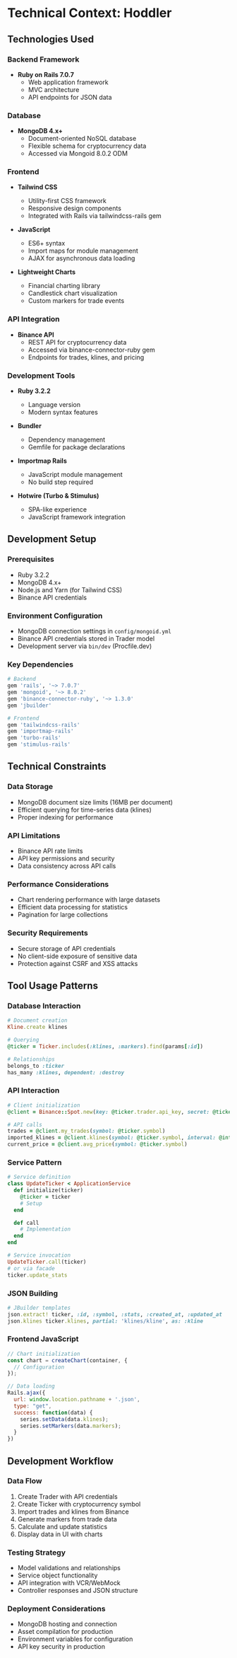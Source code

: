 # Technical Context: Hoddler

## Technologies Used

### Backend Framework
- **Ruby on Rails 7.0.7**
  - Web application framework
  - MVC architecture
  - API endpoints for JSON data

### Database
- **MongoDB 4.x+**
  - Document-oriented NoSQL database
  - Flexible schema for cryptocurrency data
  - Accessed via Mongoid 8.0.2 ODM

### Frontend
- **Tailwind CSS**
  - Utility-first CSS framework
  - Responsive design components
  - Integrated with Rails via tailwindcss-rails gem

- **JavaScript**
  - ES6+ syntax
  - Import maps for module management
  - AJAX for asynchronous data loading

- **Lightweight Charts**
  - Financial charting library
  - Candlestick chart visualization
  - Custom markers for trade events

### API Integration
- **Binance API**
  - REST API for cryptocurrency data
  - Accessed via binance-connector-ruby gem
  - Endpoints for trades, klines, and pricing

### Development Tools
- **Ruby 3.2.2**
  - Language version
  - Modern syntax features

- **Bundler**
  - Dependency management
  - Gemfile for package declarations

- **Importmap Rails**
  - JavaScript module management
  - No build step required

- **Hotwire (Turbo & Stimulus)**
  - SPA-like experience
  - JavaScript framework integration

## Development Setup

### Prerequisites
- Ruby 3.2.2
- MongoDB 4.x+
- Node.js and Yarn (for Tailwind CSS)
- Binance API credentials

### Environment Configuration
- MongoDB connection settings in `config/mongoid.yml`
- Binance API credentials stored in Trader model
- Development server via `bin/dev` (Procfile.dev)

### Key Dependencies
```ruby
# Backend
gem 'rails', '~> 7.0.7'
gem 'mongoid', '~> 8.0.2'
gem 'binance-connector-ruby', '~> 1.3.0'
gem 'jbuilder'

# Frontend
gem 'tailwindcss-rails'
gem 'importmap-rails'
gem 'turbo-rails'
gem 'stimulus-rails'
```

## Technical Constraints

### Data Storage
- MongoDB document size limits (16MB per document)
- Efficient querying for time-series data (klines)
- Proper indexing for performance

### API Limitations
- Binance API rate limits
- API key permissions and security
- Data consistency across API calls

### Performance Considerations
- Chart rendering performance with large datasets
- Efficient data processing for statistics
- Pagination for large collections

### Security Requirements
- Secure storage of API credentials
- No client-side exposure of sensitive data
- Protection against CSRF and XSS attacks

## Tool Usage Patterns

### Database Interaction
```ruby
# Document creation
Kline.create klines

# Querying
@ticker = Ticker.includes(:klines, :markers).find(params[:id])

# Relationships
belongs_to :ticker
has_many :klines, dependent: :destroy
```

### API Interaction
```ruby
# Client initialization
@client = Binance::Spot.new(key: @ticker.trader.api_key, secret: @ticker.trader.api_secret)

# API calls
trades = @client.my_trades(symbol: @ticker.symbol)
imported_klines = @client.klines(symbol: @ticker.symbol, interval: @interval)
current_price = @client.avg_price(symbol: @ticker.symbol)
```

### Service Pattern
```ruby
# Service definition
class UpdateTicker < ApplicationService
  def initialize(ticker)
    @ticker = ticker
    # Setup
  end

  def call
    # Implementation
  end
end

# Service invocation
UpdateTicker.call(ticker)
# or via facade
ticker.update_stats
```

### JSON Building
```ruby
# JBuilder templates
json.extract! ticker, :id, :symbol, :stats, :created_at, :updated_at
json.klines ticker.klines, partial: 'klines/kline', as: :kline
```

### Frontend JavaScript
```javascript
// Chart initialization
const chart = createChart(container, {
  // Configuration
});

// Data loading
Rails.ajax({
  url: window.location.pathname + '.json',
  type: "get",
  success: function(data) {
    series.setData(data.klines);
    series.setMarkers(data.markers);
  }
})
```

## Development Workflow

### Data Flow
1. Create Trader with API credentials
2. Create Ticker with cryptocurrency symbol
3. Import trades and klines from Binance
4. Generate markers from trade data
5. Calculate and update statistics
6. Display data in UI with charts

### Testing Strategy
- Model validations and relationships
- Service object functionality
- API integration with VCR/WebMock
- Controller responses and JSON structure

### Deployment Considerations
- MongoDB hosting and connection
- Asset compilation for production
- Environment variables for configuration
- API key security in production
